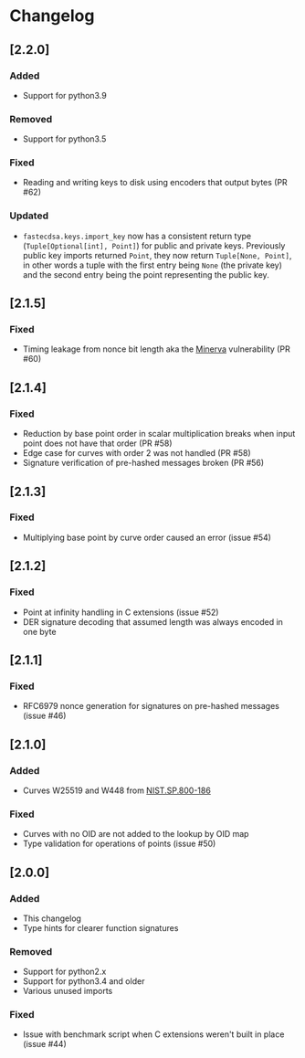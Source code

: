 # Changelog

## [2.2.0]
### Added
- Support for python3.9

### Removed
- Support for python3.5

### Fixed
- Reading and writing keys to disk using encoders that output bytes (PR #62)

### Updated
- `fastecdsa.keys.import_key` now has a consistent return type (`Tuple[Optional[int], Point]`) for public and private 
keys. Previously public key imports returned `Point`, they now return `Tuple[None, Point]`, in other words a tuple
with the first entry being `None` (the private key) and the second entry being the point representing the public key.

## [2.1.5]
### Fixed
- Timing leakage from nonce bit length aka the [Minerva](https://minerva.crocs.fi.muni.cz/) vulnerability (PR #60)

## [2.1.4]
### Fixed
- Reduction by base point order in scalar multiplication breaks when input point does not have that order (PR #58)
- Edge case for curves with order 2 was not handled (PR #58) 
- Signature verification of pre-hashed messages broken (PR #56)

## [2.1.3]
### Fixed
- Multiplying base point by curve order caused an error (issue #54)

## [2.1.2]
### Fixed
- Point at infinity handling in C extensions (issue #52)
- DER signature decoding that assumed length was always encoded in one byte

## [2.1.1]
### Fixed
- RFC6979 nonce generation for signatures on pre-hashed messages (issue #46)

## [2.1.0]
### Added
- Curves W25519 and W448 from [NIST.SP.800-186](https://nvlpubs.nist.gov/nistpubs/SpecialPublications/NIST.SP.800-186-draft.pdf)

### Fixed
- Curves with no OID are not added to the lookup by OID map
- Type validation for operations of points (issue #50)

## [2.0.0]
### Added
- This changelog
- Type hints for clearer function signatures

### Removed
- Support for python2.x
- Support for python3.4 and older
- Various unused imports

### Fixed
- Issue with benchmark script when C extensions weren't built in place (issue #44)

